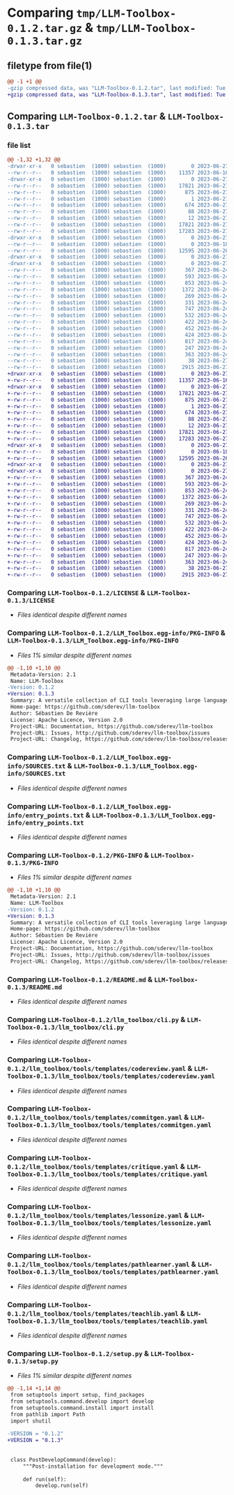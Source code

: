 # Comparing `tmp/LLM-Toolbox-0.1.2.tar.gz` & `tmp/LLM-Toolbox-0.1.3.tar.gz`

## filetype from file(1)

```diff
@@ -1 +1 @@
-gzip compressed data, was "LLM-Toolbox-0.1.2.tar", last modified: Tue Jun 27 02:46:03 2023, max compression
+gzip compressed data, was "LLM-Toolbox-0.1.3.tar", last modified: Tue Jun 27 03:31:51 2023, max compression
```

## Comparing `LLM-Toolbox-0.1.2.tar` & `LLM-Toolbox-0.1.3.tar`

### file list

```diff
@@ -1,32 +1,32 @@
-drwxr-xr-x   0 sebastien  (1000) sebastien  (1000)        0 2023-06-27 02:46:03.540809 LLM-Toolbox-0.1.2/
--rw-r--r--   0 sebastien  (1000) sebastien  (1000)    11357 2023-06-16 08:04:31.000000 LLM-Toolbox-0.1.2/LICENSE
-drwxr-xr-x   0 sebastien  (1000) sebastien  (1000)        0 2023-06-27 02:46:03.540809 LLM-Toolbox-0.1.2/LLM_Toolbox.egg-info/
--rw-r--r--   0 sebastien  (1000) sebastien  (1000)    17821 2023-06-27 02:46:03.000000 LLM-Toolbox-0.1.2/LLM_Toolbox.egg-info/PKG-INFO
--rw-r--r--   0 sebastien  (1000) sebastien  (1000)      875 2023-06-27 02:46:03.000000 LLM-Toolbox-0.1.2/LLM_Toolbox.egg-info/SOURCES.txt
--rw-r--r--   0 sebastien  (1000) sebastien  (1000)        1 2023-06-27 02:46:03.000000 LLM-Toolbox-0.1.2/LLM_Toolbox.egg-info/dependency_links.txt
--rw-r--r--   0 sebastien  (1000) sebastien  (1000)      674 2023-06-27 02:46:03.000000 LLM-Toolbox-0.1.2/LLM_Toolbox.egg-info/entry_points.txt
--rw-r--r--   0 sebastien  (1000) sebastien  (1000)       88 2023-06-27 02:46:03.000000 LLM-Toolbox-0.1.2/LLM_Toolbox.egg-info/requires.txt
--rw-r--r--   0 sebastien  (1000) sebastien  (1000)       12 2023-06-27 02:46:03.000000 LLM-Toolbox-0.1.2/LLM_Toolbox.egg-info/top_level.txt
--rw-r--r--   0 sebastien  (1000) sebastien  (1000)    17821 2023-06-27 02:46:03.540809 LLM-Toolbox-0.1.2/PKG-INFO
--rw-r--r--   0 sebastien  (1000) sebastien  (1000)    17283 2023-06-27 02:43:22.000000 LLM-Toolbox-0.1.2/README.md
-drwxr-xr-x   0 sebastien  (1000) sebastien  (1000)        0 2023-06-27 02:46:03.540809 LLM-Toolbox-0.1.2/llm_toolbox/
--rw-r--r--   0 sebastien  (1000) sebastien  (1000)        0 2023-06-18 18:46:56.000000 LLM-Toolbox-0.1.2/llm_toolbox/__init__.py
--rw-r--r--   0 sebastien  (1000) sebastien  (1000)    12595 2023-06-26 23:19:47.000000 LLM-Toolbox-0.1.2/llm_toolbox/cli.py
-drwxr-xr-x   0 sebastien  (1000) sebastien  (1000)        0 2023-06-27 02:46:03.540809 LLM-Toolbox-0.1.2/llm_toolbox/tools/
-drwxr-xr-x   0 sebastien  (1000) sebastien  (1000)        0 2023-06-27 02:46:03.540809 LLM-Toolbox-0.1.2/llm_toolbox/tools/templates/
--rw-r--r--   0 sebastien  (1000) sebastien  (1000)      367 2023-06-24 03:22:18.000000 LLM-Toolbox-0.1.2/llm_toolbox/tools/templates/cheermeup.yaml
--rw-r--r--   0 sebastien  (1000) sebastien  (1000)      593 2023-06-24 03:22:18.000000 LLM-Toolbox-0.1.2/llm_toolbox/tools/templates/codereview.yaml
--rw-r--r--   0 sebastien  (1000) sebastien  (1000)      853 2023-06-24 03:22:18.000000 LLM-Toolbox-0.1.2/llm_toolbox/tools/templates/commitgen.yaml
--rw-r--r--   0 sebastien  (1000) sebastien  (1000)     1372 2023-06-24 03:22:18.000000 LLM-Toolbox-0.1.2/llm_toolbox/tools/templates/critique.yaml
--rw-r--r--   0 sebastien  (1000) sebastien  (1000)      269 2023-06-24 03:22:18.000000 LLM-Toolbox-0.1.2/llm_toolbox/tools/templates/define.yaml
--rw-r--r--   0 sebastien  (1000) sebastien  (1000)      331 2023-06-24 03:22:18.000000 LLM-Toolbox-0.1.2/llm_toolbox/tools/templates/explain.yaml
--rw-r--r--   0 sebastien  (1000) sebastien  (1000)      747 2023-06-24 03:22:18.000000 LLM-Toolbox-0.1.2/llm_toolbox/tools/templates/lessonize.yaml
--rw-r--r--   0 sebastien  (1000) sebastien  (1000)      532 2023-06-24 03:22:18.000000 LLM-Toolbox-0.1.2/llm_toolbox/tools/templates/pathlearner.yaml
--rw-r--r--   0 sebastien  (1000) sebastien  (1000)      422 2023-06-24 03:22:18.000000 LLM-Toolbox-0.1.2/llm_toolbox/tools/templates/proofread.yaml
--rw-r--r--   0 sebastien  (1000) sebastien  (1000)      452 2023-06-24 03:22:18.000000 LLM-Toolbox-0.1.2/llm_toolbox/tools/templates/study.yaml
--rw-r--r--   0 sebastien  (1000) sebastien  (1000)      424 2023-06-24 03:22:18.000000 LLM-Toolbox-0.1.2/llm_toolbox/tools/templates/summarize.yaml
--rw-r--r--   0 sebastien  (1000) sebastien  (1000)      817 2023-06-24 03:22:18.000000 LLM-Toolbox-0.1.2/llm_toolbox/tools/templates/teachlib.yaml
--rw-r--r--   0 sebastien  (1000) sebastien  (1000)      247 2023-06-24 03:22:18.000000 LLM-Toolbox-0.1.2/llm_toolbox/tools/templates/thesaurus.yaml
--rw-r--r--   0 sebastien  (1000) sebastien  (1000)      363 2023-06-24 03:22:18.000000 LLM-Toolbox-0.1.2/llm_toolbox/tools/templates/translate.yaml
--rw-r--r--   0 sebastien  (1000) sebastien  (1000)       38 2023-06-27 02:46:03.540809 LLM-Toolbox-0.1.2/setup.cfg
--rw-r--r--   0 sebastien  (1000) sebastien  (1000)     2915 2023-06-27 02:45:26.000000 LLM-Toolbox-0.1.2/setup.py
+drwxr-xr-x   0 sebastien  (1000) sebastien  (1000)        0 2023-06-27 03:31:51.350803 LLM-Toolbox-0.1.3/
+-rw-r--r--   0 sebastien  (1000) sebastien  (1000)    11357 2023-06-16 08:04:31.000000 LLM-Toolbox-0.1.3/LICENSE
+drwxr-xr-x   0 sebastien  (1000) sebastien  (1000)        0 2023-06-27 03:31:51.350803 LLM-Toolbox-0.1.3/LLM_Toolbox.egg-info/
+-rw-r--r--   0 sebastien  (1000) sebastien  (1000)    17821 2023-06-27 03:31:51.000000 LLM-Toolbox-0.1.3/LLM_Toolbox.egg-info/PKG-INFO
+-rw-r--r--   0 sebastien  (1000) sebastien  (1000)      875 2023-06-27 03:31:51.000000 LLM-Toolbox-0.1.3/LLM_Toolbox.egg-info/SOURCES.txt
+-rw-r--r--   0 sebastien  (1000) sebastien  (1000)        1 2023-06-27 03:31:51.000000 LLM-Toolbox-0.1.3/LLM_Toolbox.egg-info/dependency_links.txt
+-rw-r--r--   0 sebastien  (1000) sebastien  (1000)      674 2023-06-27 03:31:51.000000 LLM-Toolbox-0.1.3/LLM_Toolbox.egg-info/entry_points.txt
+-rw-r--r--   0 sebastien  (1000) sebastien  (1000)       88 2023-06-27 03:31:51.000000 LLM-Toolbox-0.1.3/LLM_Toolbox.egg-info/requires.txt
+-rw-r--r--   0 sebastien  (1000) sebastien  (1000)       12 2023-06-27 03:31:51.000000 LLM-Toolbox-0.1.3/LLM_Toolbox.egg-info/top_level.txt
+-rw-r--r--   0 sebastien  (1000) sebastien  (1000)    17821 2023-06-27 03:31:51.350803 LLM-Toolbox-0.1.3/PKG-INFO
+-rw-r--r--   0 sebastien  (1000) sebastien  (1000)    17283 2023-06-27 02:43:22.000000 LLM-Toolbox-0.1.3/README.md
+drwxr-xr-x   0 sebastien  (1000) sebastien  (1000)        0 2023-06-27 03:31:51.350803 LLM-Toolbox-0.1.3/llm_toolbox/
+-rw-r--r--   0 sebastien  (1000) sebastien  (1000)        0 2023-06-18 18:46:56.000000 LLM-Toolbox-0.1.3/llm_toolbox/__init__.py
+-rw-r--r--   0 sebastien  (1000) sebastien  (1000)    12595 2023-06-26 23:19:47.000000 LLM-Toolbox-0.1.3/llm_toolbox/cli.py
+drwxr-xr-x   0 sebastien  (1000) sebastien  (1000)        0 2023-06-27 03:31:51.350803 LLM-Toolbox-0.1.3/llm_toolbox/tools/
+drwxr-xr-x   0 sebastien  (1000) sebastien  (1000)        0 2023-06-27 03:31:51.350803 LLM-Toolbox-0.1.3/llm_toolbox/tools/templates/
+-rw-r--r--   0 sebastien  (1000) sebastien  (1000)      367 2023-06-24 03:22:18.000000 LLM-Toolbox-0.1.3/llm_toolbox/tools/templates/cheermeup.yaml
+-rw-r--r--   0 sebastien  (1000) sebastien  (1000)      593 2023-06-24 03:22:18.000000 LLM-Toolbox-0.1.3/llm_toolbox/tools/templates/codereview.yaml
+-rw-r--r--   0 sebastien  (1000) sebastien  (1000)      853 2023-06-24 03:22:18.000000 LLM-Toolbox-0.1.3/llm_toolbox/tools/templates/commitgen.yaml
+-rw-r--r--   0 sebastien  (1000) sebastien  (1000)     1372 2023-06-24 03:22:18.000000 LLM-Toolbox-0.1.3/llm_toolbox/tools/templates/critique.yaml
+-rw-r--r--   0 sebastien  (1000) sebastien  (1000)      269 2023-06-24 03:22:18.000000 LLM-Toolbox-0.1.3/llm_toolbox/tools/templates/define.yaml
+-rw-r--r--   0 sebastien  (1000) sebastien  (1000)      331 2023-06-24 03:22:18.000000 LLM-Toolbox-0.1.3/llm_toolbox/tools/templates/explain.yaml
+-rw-r--r--   0 sebastien  (1000) sebastien  (1000)      747 2023-06-24 03:22:18.000000 LLM-Toolbox-0.1.3/llm_toolbox/tools/templates/lessonize.yaml
+-rw-r--r--   0 sebastien  (1000) sebastien  (1000)      532 2023-06-24 03:22:18.000000 LLM-Toolbox-0.1.3/llm_toolbox/tools/templates/pathlearner.yaml
+-rw-r--r--   0 sebastien  (1000) sebastien  (1000)      422 2023-06-24 03:22:18.000000 LLM-Toolbox-0.1.3/llm_toolbox/tools/templates/proofread.yaml
+-rw-r--r--   0 sebastien  (1000) sebastien  (1000)      452 2023-06-24 03:22:18.000000 LLM-Toolbox-0.1.3/llm_toolbox/tools/templates/study.yaml
+-rw-r--r--   0 sebastien  (1000) sebastien  (1000)      424 2023-06-24 03:22:18.000000 LLM-Toolbox-0.1.3/llm_toolbox/tools/templates/summarize.yaml
+-rw-r--r--   0 sebastien  (1000) sebastien  (1000)      817 2023-06-24 03:22:18.000000 LLM-Toolbox-0.1.3/llm_toolbox/tools/templates/teachlib.yaml
+-rw-r--r--   0 sebastien  (1000) sebastien  (1000)      247 2023-06-24 03:22:18.000000 LLM-Toolbox-0.1.3/llm_toolbox/tools/templates/thesaurus.yaml
+-rw-r--r--   0 sebastien  (1000) sebastien  (1000)      363 2023-06-24 03:22:18.000000 LLM-Toolbox-0.1.3/llm_toolbox/tools/templates/translate.yaml
+-rw-r--r--   0 sebastien  (1000) sebastien  (1000)       38 2023-06-27 03:31:51.350803 LLM-Toolbox-0.1.3/setup.cfg
+-rw-r--r--   0 sebastien  (1000) sebastien  (1000)     2915 2023-06-27 03:29:25.000000 LLM-Toolbox-0.1.3/setup.py
```

### Comparing `LLM-Toolbox-0.1.2/LICENSE` & `LLM-Toolbox-0.1.3/LICENSE`

 * *Files identical despite different names*

### Comparing `LLM-Toolbox-0.1.2/LLM_Toolbox.egg-info/PKG-INFO` & `LLM-Toolbox-0.1.3/LLM_Toolbox.egg-info/PKG-INFO`

 * *Files 1% similar despite different names*

```diff
@@ -1,10 +1,10 @@
 Metadata-Version: 2.1
 Name: LLM-Toolbox
-Version: 0.1.2
+Version: 0.1.3
 Summary: A versatile collection of CLI tools leveraging large language models
 Home-page: https://github.com/sderev/llm-toolbox
 Author: Sébastien De Revière
 License: Apache Licence, Version 2.0
 Project-URL: Documentation, https://github.com/sderev/llm-toolbox
 Project-URL: Issues, http://github.com/sderev/llm-toolbox/issues
 Project-URL: Changelog, https://github.com/sderev/llm-toolbox/releases
```

### Comparing `LLM-Toolbox-0.1.2/LLM_Toolbox.egg-info/SOURCES.txt` & `LLM-Toolbox-0.1.3/LLM_Toolbox.egg-info/SOURCES.txt`

 * *Files identical despite different names*

### Comparing `LLM-Toolbox-0.1.2/LLM_Toolbox.egg-info/entry_points.txt` & `LLM-Toolbox-0.1.3/LLM_Toolbox.egg-info/entry_points.txt`

 * *Files identical despite different names*

### Comparing `LLM-Toolbox-0.1.2/PKG-INFO` & `LLM-Toolbox-0.1.3/PKG-INFO`

 * *Files 1% similar despite different names*

```diff
@@ -1,10 +1,10 @@
 Metadata-Version: 2.1
 Name: LLM-Toolbox
-Version: 0.1.2
+Version: 0.1.3
 Summary: A versatile collection of CLI tools leveraging large language models
 Home-page: https://github.com/sderev/llm-toolbox
 Author: Sébastien De Revière
 License: Apache Licence, Version 2.0
 Project-URL: Documentation, https://github.com/sderev/llm-toolbox
 Project-URL: Issues, http://github.com/sderev/llm-toolbox/issues
 Project-URL: Changelog, https://github.com/sderev/llm-toolbox/releases
```

### Comparing `LLM-Toolbox-0.1.2/README.md` & `LLM-Toolbox-0.1.3/README.md`

 * *Files identical despite different names*

### Comparing `LLM-Toolbox-0.1.2/llm_toolbox/cli.py` & `LLM-Toolbox-0.1.3/llm_toolbox/cli.py`

 * *Files identical despite different names*

### Comparing `LLM-Toolbox-0.1.2/llm_toolbox/tools/templates/codereview.yaml` & `LLM-Toolbox-0.1.3/llm_toolbox/tools/templates/codereview.yaml`

 * *Files identical despite different names*

### Comparing `LLM-Toolbox-0.1.2/llm_toolbox/tools/templates/commitgen.yaml` & `LLM-Toolbox-0.1.3/llm_toolbox/tools/templates/commitgen.yaml`

 * *Files identical despite different names*

### Comparing `LLM-Toolbox-0.1.2/llm_toolbox/tools/templates/critique.yaml` & `LLM-Toolbox-0.1.3/llm_toolbox/tools/templates/critique.yaml`

 * *Files identical despite different names*

### Comparing `LLM-Toolbox-0.1.2/llm_toolbox/tools/templates/lessonize.yaml` & `LLM-Toolbox-0.1.3/llm_toolbox/tools/templates/lessonize.yaml`

 * *Files identical despite different names*

### Comparing `LLM-Toolbox-0.1.2/llm_toolbox/tools/templates/pathlearner.yaml` & `LLM-Toolbox-0.1.3/llm_toolbox/tools/templates/pathlearner.yaml`

 * *Files identical despite different names*

### Comparing `LLM-Toolbox-0.1.2/llm_toolbox/tools/templates/teachlib.yaml` & `LLM-Toolbox-0.1.3/llm_toolbox/tools/templates/teachlib.yaml`

 * *Files identical despite different names*

### Comparing `LLM-Toolbox-0.1.2/setup.py` & `LLM-Toolbox-0.1.3/setup.py`

 * *Files 1% similar despite different names*

```diff
@@ -1,14 +1,14 @@
 from setuptools import setup, find_packages
 from setuptools.command.develop import develop
 from setuptools.command.install import install
 from pathlib import Path
 import shutil
 
-VERSION = "0.1.2"
+VERSION = "0.1.3"
 
 
 class PostDevelopCommand(develop):
     """Post-installation for development mode."""
 
     def run(self):
         develop.run(self)
```

